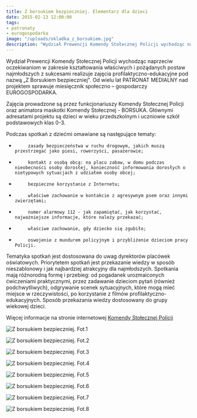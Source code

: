```yaml
---
title: Z borsukiem bezpieczniej. Elementarz dla dzieci
date: 2015-02-13 12:00:00
tags:
- patronaty
- eurogospodarka
image: "/uploads/okladka_z_borsukiem.jpg"
description: "Wydział Prewencji Komendy Stołecznej Policji wychodząc naprzeciw oczekiwaniom w zakresie kształtowania właściwych i pożądanych postaw najmłodszych z sukcesami realizuje zajęcia profilaktyczno-edukacyjne pod nazwą Z Borsukiem bezpieczniej."
---
```


Wydział Prewencji Komendy Stołecznej Policji wychodząc naprzeciw oczekiwaniom w zakresie kształtowania właściwych i pożądanych postaw najmłodszych z sukcesami realizuje zajęcia profilaktyczno-edukacyjne pod nazwą „Z Borsukiem bezpieczniej". Od wielu lat PATRONAT MEDIALNY nad projektem sprawuje miesięcznik społeczno – gospodarczy EUROGOSPODARKA.


Zajęcia prowadzone są przez funkcjonariuszy Komendy Stołecznej Policji oraz animatora maskotki Komendy Stołecznej - BORSUKA. Głównymi adresatami projektu są dzieci w wieku przedszkolnym i uczniowie szkół podstawowych klas 0-3.

Podczas spotkań z dziećmi omawiane są następujące tematy:
-          zasady bezpieczeństwa w ruchu drogowym, jakich muszą przestrzegać jako piesi, rowerzyści, pasażerowie;
-          kontakt z osobą obcą: na placu zabaw, w domu podczas nieobecności osoby dorosłej, konieczność informowania dorosłych o nietypowych sytuacjach z udziałem osoby obcej;
-          bezpieczne korzystanie z Internetu;
-          właściwe zachowanie w kontakcie z agresywnym psem oraz innymi zwierzętami;
-          numer alarmowy 112 - jak zapamiętać, jak korzystać, najważniejsze informacje, które należy przekazać;
-          właściwe zachowanie, gdy dziecko się zgubiło;
-          oswojenie z mundurem policyjnym i przybliżenie dzieciom pracy Policji.

Tematyka spotkań jest dostosowana do uwag dyrektorów placówek oświatowych. Priorytetem spotkań jest przekazanie wiedzy w sposób nieszablonowy i jak najbardziej atrakcyjny dla najmłodszych. Spotkania mają różnorodną formę i przebieg: od pogadanek urozmaiconych ćwiczeniami praktycznymi, przez zadawanie dzieciom pytań (również podchwytliwych), odgrywanie scenek sytuacyjnych, które mogą mieć miejsce w rzeczywistości, po korzystanie z filmów profilaktyczno-edukacyjnych. Sposób przekazania wiedzy dostosowany do grupy wiekowej dzieci.

Więcej informacje na stronie internetowej [Komendy Stołecznej Policji](http://wprewencji.policja.waw.pl/portal/wp/1789/42826/Z_Borsukiem_Bezpieczniej.html)

![Z borsukiem bezpieczniej. Fot.1](/uploads/nowe-teraz-z-borsukiem-bezpieczniej-1.jpg)

![Z borsukiem bezpieczniej. Fot.2](/uploads/nowe-teraz-z-borsukiem-bezpieczniej-4.jpg)

![Z borsukiem bezpieczniej. Fot.3](/uploads/nowe-teraz-z-borsukiem-bezpieczniej-6.jpg)

![Z borsukiem bezpieczniej. Fot.4](/uploads/nowe-teraz-z-borsukiem-bezpieczniej-7.jpg)

![Z borsukiem bezpieczniej. Fot.5](/uploads/nowe-teraz-z-borsukiem-bezpieczniej-10.jpg)

![Z borsukiem bezpieczniej. Fot.6](/uploads/nowe-teraz-z-borsukiem-bezpieczniej-11.jpg)

![Z borsukiem bezpieczniej. Fot.7](/uploads/nowe-teraz-z-borsukiem-bezpieczniej-21.jpg)

![Z borsukiem bezpieczniej. Fot.8](/uploads/nowe-teraz-z-borsukiem-bezpieczniej-26.jpg)